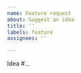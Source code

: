 ```yaml
---
name: Feature request
about: Suggest an idea
title: ''
labels: feature
assignees: ''

---
```


<!--
Before creating this issue, start a discussion about your idea (https://github.com/EXG1O/Constructor-Telegram-Bots/discussions/categories/ideas) and get approval from the project owner (@EXG1O).
-->

Idea #...
